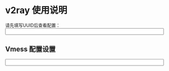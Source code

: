 # v2ray 使用说明

请先填写UUID后查看配置：
<input id="input_uuid" style="width: 100%;" onkeyup="updateConfig()" maxlength="36" />


## Vmess 配置设置

<input id="input_config" style="width: 100%;" readonly />




<script>
  
  if(localStorage){
    document.getElementById('input_uuid').value = localStorage.input_uuid || '';
  }
  updateConfig();
  
  function updateConfig() {
    var uuid = document.getElementById('input_uuid').value.trim();
    var codeEle = document.getElementsByTagName('code')[0];
    
    if(!uuid.match(/^\w{8}(-\w{4}){3}-\w{12}$/)) {
      document.getElementById('input_config').value = '请先正确填写 UUID ！！';
      return 0;
    }
    
    if(localStorage){
      localStorage.input_uuid = uuid;
    }
    
    var config = {
      host: location.host,
      path: '/' + document.cookie.match(/ray_path=([^;]+)/)[1],
      uuid: uuid || '请填写UUID'
    };
    
    var config_URL = 'vmess://auto:' + config.uuid + '@' + config.host + ':443';
    var config_query = {
      network: 'ws',
      obfs: 'websocket',
      
      path: config.path,
      h2path: config.path,
      
      tls: 1,
      mux: 1,
      tfo: 1, // TCP Fast Open
      allowInsecure: 0,
      
    };
    

    document.getElementById('input_config').value = 
        config_URL + '?' + encodeURI(Object.keys(config_query).map(k=>k + '=' + config_query[k]).join('&'));
  }
  
</script>





